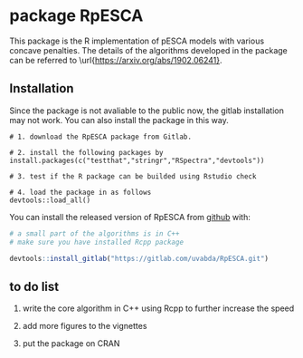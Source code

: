 # package RpESCA

This package is the R implementation of pESCA models with various concave penalties. The details of the 
algorithms developed in the package can be referred to \url{https://arxiv.org/abs/1902.06241}.

## Installation
Since the package is not avaliable to the public now, the gitlab installation 
may not work. You can also install the package in this way.
```{r}
# 1. download the RpESCA package from Gitlab. 

# 2. install the following packages by
install.packages(c("testthat","stringr","RSpectra","devtools"))

# 3. test if the R package can be builded using Rstudio check

# 4. load the package in as follows
devtools::load_all()

```


You can install the released version of RpESCA from [github](https://github.com) with:

``` r
# a small part of the algorithms is in C++
# make sure you have installed Rcpp package

devtools::install_gitlab("https://gitlab.com/uvabda/RpESCA.git")
```

## to do list
1. write the core algorithm in C++ using Rcpp to further increase the speed

2. add more figures to the vignettes

3. put the package on CRAN
